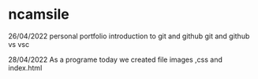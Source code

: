 # ncamsile
26/04/2022
personal portfolio
introduction to git and github
git and github vs vsc

28/04/2022
As a programe today we created file images ,css and index.html 